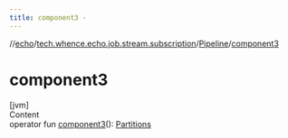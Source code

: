 ```yaml
---
title: component3 -
---
```

//[echo](../../index.md)/[tech.whence.echo.job.stream.subscription](../index.md)/[Pipeline](index.md)/[component3](component3.md)



# component3  
[jvm]  
Content  
operator fun [component3](component3.md)(): [Partitions](../-partitions/index.md)  



